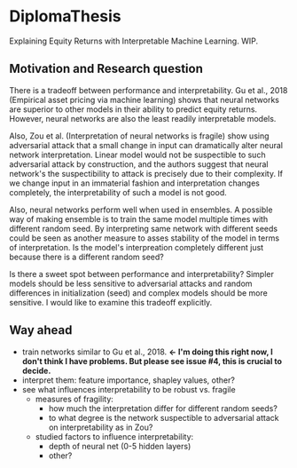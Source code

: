 # DiplomaThesis
Explaining Equity Returns with Interpretable Machine Learning. WIP.

## Motivation and Research question
There is a tradeoff between performance and interpretability. Gu et al., 2018 (Empirical asset pricing via machine learning) shows that neural networks are superior to other models in their ability to predict equity returns. However, neural networks are also the least readily interpretable models. 

Also, Zou et al. (Interpretation of neural networks is fragile) show using adversarial attack that a small change in input can dramatically alter neural network interpretation. Linear model would not be suspectible to such adversarial attack by construction, and the authors suggest that neural network's the suspectibility to attack is precisely due to their complexity. If we change input in an immaterial fashion and interpretation changes completely, the interpretability of such a model is not good.  

Also, neural networks perform well when used in ensembles. A possible way of making ensemble is to train the same model multiple times with different random seed. By interpreting same network with different seeds could be seen as another measure to asses stability of the model in terms of interpretation. Is the model's interpreation completely different just because there is a different random seed? 

Is there a sweet spot between performance and interpretability? Simpler models should be less sensitive to adversarial attacks and random differences in initialization (seed) and complex models should be more sensitive. I would like to examine this tradeoff explicitly. 


## Way ahead 
- train networks similar to Gu et al., 2018. **<- I'm doing this right now, I don't think I have problems. But please see issue #4, this is crucial to decide.**
- interpret them: feature importance, shapley values, other?
- see what influences interpretability to be robust vs. fragile  
  - measures of fragility: 
       - how much the interpretation differ for different random seeds? 
       - to what degree is the network suspectible to adversarial attack on interpretability as in Zou? 
  - studied factors to influence interpretability: 
      - depth of neural net (0-5 hidden layers)
      - other?

